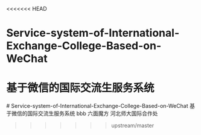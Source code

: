 <<<<<<< HEAD
# Service-system-of-International-Exchange-College-Based-on-WeChat
基于微信的国际交流生服务系统
=======
﻿# Service-system-of-International-Exchange-College-Based-on-WeChat
基于微信的国际交流生服务系统
bbb
六面魔方
河北师大国际合作处
>>>>>>> upstream/master
